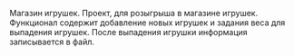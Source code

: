 Магазин игрушек.
Проект, для розыгрыша в магазине игрушек. Функционал содержит добавление новых игрушек и задания веса для выпадения игрушек. 
После выпадения игрушки информация записывается в файл.
